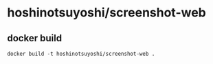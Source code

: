 hoshinotsuyoshi/screenshot-web
=====

## docker build

```
docker build -t hoshinotsuyoshi/screenshot-web .

```
